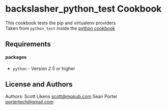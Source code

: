 backslasher_python_test Cookbook
====================

This cookbook tests the pip and virtualenv providers  
Taken from `python_test` inside the [python cookbook](https://github.com/poise/python)

Requirements
------------

#### packages
- `python` - Version *2.5* or higher

License and Authors
-------------------
Authors: Scott Likens <scott@mopub.com>
		 Sean Porter <portertech@gmail.com>
